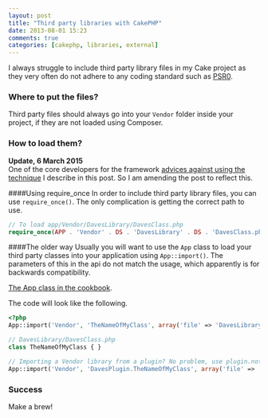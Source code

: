```yaml
---
layout: post
title: "Third party libraries with CakePHP"
date: 2013-08-01 15:23
comments: true
categories: [cakephp, libraries, external]
---
```


I always struggle to include third party library files in my Cake project as they very often do not adhere to any coding standard such as [PSR0](https://github.com/php-fig/fig-standards/blob/master/accepted/PSR-0.md).

### Where to put the files?
Third party files should always go into your `Vendor` folder inside your project, if they are not loaded using Composer.

### How to load them?
**Update, 6 March 2015**  
One of the core developers for the framework [advices against using the technique](http://stackoverflow.com/questions/8158129/loading-vendor-files-in-cakephp-2-0/8158269#8158269) I describe in this post. So I am amending the post to reflect this.

####Using require_once
In order to include third party library files, you can use `require_once()`. The only complication is getting the correct path to use.

```php
// To load app/Vendor/DavesLibrary/DavesClass.php
require_once(APP . 'Vendor' . DS . 'DavesLibrary' . DS . 'DavesClass.php');
```

####The older way
Usually you will want to use the `App` class to load your third party classes into your application using `App::import()`. The parameters of this in the api do not match the usage, which apparently is for backwards compatibility.

[The App class in the cookbook](http://book.cakephp.org/2.0/en/core-utility-libraries/app.html#including-files-with-app-import).

The code will look like the following.
```php
<?php
App::import('Vendor', 'TheNameOfMyClass', array('file' => 'DavesLibrary'.DS.'DavesClass.php'));

// DavesLibrary/DavesClass.php
class TheNameOfMyClass { }

// Importing a Vendor library from a plugin? No problem, use plugin.notation
App::import('Vendor', 'DavesPlugin.TheNameOfMyClass', array('file' => 'DavesLibrary'.DS.'DavesClass.php'));
```

### Success
Make a brew!